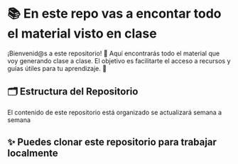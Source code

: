 # 📚 En este repo vas a encontar todo el material visto en clase

¡Bienvenid@s a este repositorio! 🎉 Aquí encontrarás todo el material que voy generando clase a clase. El objetivo es facilitarte el acceso a recursos y guías útiles para tu aprendizaje. 🚀

## 🗂 Estructura del Repositorio

El contenido de este repositorio está organizado se actualizará 
semana a semana

## ✨ Puedes clonar este repositorio para trabajar localmente

